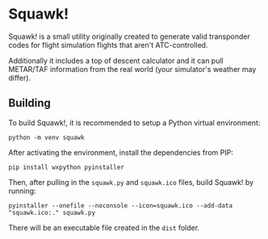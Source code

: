 # Squawk!

Squawk! is a small utility originally created to generate valid transponder
codes for flight simulation flights that aren't ATC-controlled.

Additionally it includes a top of descent calculator and it can pull METAR/TAF
information from the real world (your simulator's weather may differ).

## Building

To build Squawk!, it is recommended to setup a Python virtual environment:

```
python -m venv squawk
```

After activating the environment, install the dependencies from PIP:

```
pip install wxpython pyinstaller
```

Then, after pulling in the `squawk.py` and `squawk.ico` files, build Squawk!
by running:

```
pyinstaller --onefile --noconsole --icon=squawk.ico --add-data "squawk.ico:." squawk.py
```

There will be an executable file created in the `dist` folder.
